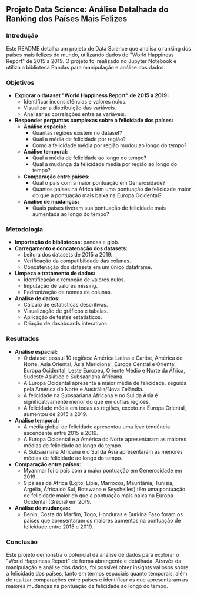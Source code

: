 ## **Projeto Data Science: Análise Detalhada do Ranking dos Países Mais Felizes**

### **Introdução**

Este README detalha um projeto de Data Science que analisa o ranking dos países mais felizes do mundo, utilizando dados do "World Happiness Report" de 2015 a 2019. O projeto foi realizado no Jupyter Notebook e utiliza a biblioteca Pandas para manipulação e análise dos dados.

### **Objetivos**

- **Explorar o dataset "World Happiness Report" de 2015 a 2019:**
    - Identificar inconsistências e valores nulos.
    - Visualizar a distribuição das variáveis.
    - Analisar as correlações entre as variáveis.
- **Responder perguntas complexas sobre a felicidade dos países:**
    - **Análise espacial:**
        - Quantas regiões existem no dataset?
        - Qual a média de felicidade por região?
        - Como a felicidade média por região mudou ao longo do tempo?
    - **Análise temporal:**
        - Qual a média de felicidade ao longo do tempo?
        - Qual a mudança da felicidade média por região ao longo do tempo?
    - **Comparação entre países:**
        - Qual o país com a maior pontuação em Generosidade?
        - Quantos países na África têm uma pontuação de felicidade maior do que a pontuação mais baixa na Europa Ocidental?
    - **Análise de mudanças:**
        - Quais países tiveram sua pontuação de felicidade mais aumentada ao longo do tempo?

### **Metodologia**

- **Importação de bibliotecas:** pandas e glob.
- **Carregamento e concatenação dos datasets:**
    - Leitura dos datasets de 2015 a 2019.
    - Verificação da compatibilidade das colunas.
    - Concatenação dos datasets em um único dataframe.
- **Limpeza e tratamento de dados:**
    - Identificação e remoção de valores nulos.
    - Imputação de valores missing.
    - Padronização de nomes de colunas.
- **Análise de dados:**
    - Cálculo de estatísticas descritivas.
    - Visualização de gráficos e tabelas.
    - Aplicação de testes estatísticos.
    - Criação de dashboards interativos.

### **Resultados**

- **Análise espacial:**
    - O dataset possui 10 regiões: América Latina e Caribe, América do Norte, Ásia Oriental, Ásia Meridional, Europa Central e Oriental, Europa Ocidental, Leste Europeu, Oriente Médio e Norte da África, Sudeste Asiático e Subsaariana Africana.
    - A Europa Ocidental apresenta a maior média de felicidade, seguida pela América do Norte e Austrália/Nova Zelândia.
    - A felicidade na Subsaariana Africana e no Sul da Ásia é significativamente menor do que em outras regiões.
    - A felicidade média em todas as regiões, exceto na Europa Oriental, aumentou de 2015 a 2019.
- **Análise temporal:**
    - A média global de felicidade apresentou uma leve tendência ascendente entre 2015 e 2019.
    - A Europa Ocidental e a América do Norte apresentaram as maiores médias de felicidade ao longo do tempo.
    - A Subsaariana Africana e o Sul da Ásia apresentaram as menores médias de felicidade ao longo do tempo.
- **Comparação entre países:**
    - Myanmar foi o país com a maior pontuação em Generosidade em 2019.
    - 9 países da África (Egito, Líbia, Marrocos, Mauritânia, Tunísia, Argélia, África do Sul, Botswana e Seychelles) têm uma pontuação de felicidade maior do que a pontuação mais baixa na Europa Ocidental (Grécia) em 2019.
- **Análise de mudanças:**
    - Benin, Costa do Marfim, Togo, Honduras e Burkina Faso foram os países que apresentaram os maiores aumentos na pontuação de felicidade entre 2015 e 2019.

### **Conclusão**

Este projeto demonstra o potencial da análise de dados para explorar o "World Happiness Report" de forma abrangente e detalhada. Através da manipulação e análise dos dados, foi possível obter insights valiosos sobre a felicidade dos países, tanto em termos espaciais quanto temporais, além de realizar comparações entre países e identificar os que apresentaram as maiores mudanças na pontuação de felicidade ao longo do tempo.
